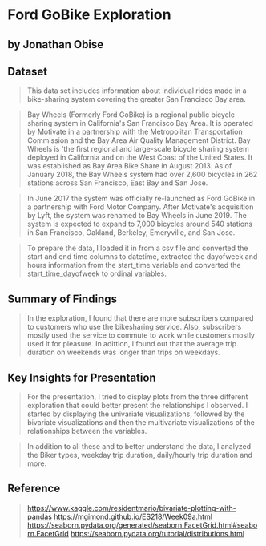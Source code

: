 # Ford GoBike Exploration
## by Jonathan Obise


## Dataset

> This data set includes information about individual rides made in a bike-sharing system covering the greater San Francisco Bay area.

> Bay Wheels (Formerly Ford GoBike) is a regional public bicycle sharing system in California's San Francisco Bay Area. It is operated by Motivate in a partnership with the Metropolitan Transportation Commission and the Bay Area Air Quality Management District. Bay Wheels is 'the first regional and large-scale bicycle sharing system deployed in California and on the West Coast of the United States. It was established as Bay Area Bike Share in August 2013. As of January 2018, the Bay Wheels system had over 2,600 bicycles in 262 stations across San Francisco, East Bay and San Jose.

> In June 2017 the system was officially re-launched as Ford GoBike in a partnership with Ford Motor Company. After Motivate's acquisition by Lyft, the system was renamed to Bay Wheels in June 2019. The system is expected to expand to 7,000 bicycles around 540 stations in San Francisco, Oakland, Berkeley, Emeryville, and San Jose.

> To prepare the data, I loaded it in from a csv file and converted the start and end time columns to datetime, extracted the dayofweek and hours information from the start_time variable and converted the start_time_dayofweek to ordinal variables.


## Summary of Findings

> In the exploration, I found that there are more subscribers compared to customers who use the bikesharing service. Also, subscribers mostly used the service to commute to work while customers mostly used it for pleasure. In adittion, I found out that the average trip duration on weekends was longer than trips on weekdays.


## Key Insights for Presentation

> For the presentation, I tried to display plots from the three different exploration that could better present the relationships I observed. I started by displaying the univariate visualizations, followed by the bivariate visualizations and then the multivariate visualizations of the relationships between the variables.

> In addition to all these and to better understand the data, I analyzed the Biker types, weekday trip duration, daily/hourly trip duration and more. 

## Reference
> https://www.kaggle.com/residentmario/bivariate-plotting-with-pandas
> https://mgimond.github.io/ES218/Week09a.html
> https://seaborn.pydata.org/generated/seaborn.FacetGrid.html#seaborn.FacetGrid
> https://seaborn.pydata.org/tutorial/distributions.html
